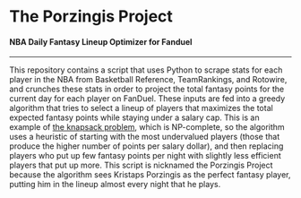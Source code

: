 # The Porzingis Project
#### NBA Daily Fantasy Lineup Optimizer for Fanduel
----
This repository contains a script that uses Python to scrape stats for each player in the NBA from Basketball Reference, TeamRankings, and Rotowire, and crunches these stats in order to project the total fantasy points for the current day for each player on FanDuel. These inputs are fed into a greedy algorithm that tries to select a lineup of players that maximizes the total expected fantasy points while staying under a salary cap. This is an example of [the knapsack problem](https://en.wikipedia.org/wiki/Knapsack_problem), which is NP-complete, so the algorithm uses a heuristic of starting with the most undervalued players (those that produce the higher number of points per salary dollar), and then replacing players who put up few fantasy points per night with slightly less efficient players that put up more. This script is nicknamed the Porzingis Project because the algorithm sees Kristaps Porzingis as the perfect fantasy player, putting him in the lineup almost every night that he plays.
